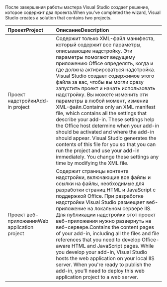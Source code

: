 <span data-ttu-id="15bf6-101">После завершения работы мастера Visual Studio создает решение, которое содержит два проекта.</span><span class="sxs-lookup"><span data-stu-id="15bf6-101">When you've completed the wizard, Visual Studio creates a solution that contains two projects.</span></span>

|<span data-ttu-id="15bf6-102">**Проект**</span><span class="sxs-lookup"><span data-stu-id="15bf6-102">**Project**</span></span>|<span data-ttu-id="15bf6-103">**Описание**</span><span class="sxs-lookup"><span data-stu-id="15bf6-103">**Description**</span></span>|
|:-----|:-----|
|<span data-ttu-id="15bf6-104">Проект надстройки</span><span class="sxs-lookup"><span data-stu-id="15bf6-104">Add-in project</span></span>|<span data-ttu-id="15bf6-p101">Содержит только XML-файл манифеста, который содержит все параметры, описывающие надстройку. Эти параметры помогают ведущему приложению Office определять, когда и где должна активироваться надстройка. Visual Studio создает содержимое этого файла за вас, чтобы вы могли сразу запустить проект и начать использовать надстройку. Вы можете изменить эти параметры в любой момент, изменив XML-файл.</span><span class="sxs-lookup"><span data-stu-id="15bf6-p101">Contains only an XML manifest file, which contains all the settings that describe your add-in. These settings help the Office host determine when your add-in should be activated and where the add-in should appear. Visual Studio generates the contents of this file for you so that you can run the project and use your add-in immediately. You change these settings any time by modifying the XML file.</span></span>|
|<span data-ttu-id="15bf6-109">Проект веб-приложения</span><span class="sxs-lookup"><span data-stu-id="15bf6-109">Web application project</span></span>|<span data-ttu-id="15bf6-p102">Содержит страницы контента надстройки, включающие все файлы и ссылки на файлы, необходимые для разработки страниц HTML и JavaScript с поддержкой Office. При разработке надстройки Visual Studio размещает веб-приложение на локальном сервере IIS. Для публикации надстройки этот проект веб-приложения нужно развернуть на веб-сервере.</span><span class="sxs-lookup"><span data-stu-id="15bf6-p102">Contains the content pages of your add-in, including all the files and file references that you need to develop Office-aware HTML and JavaScript pages. While you develop your add-in, Visual Studio hosts the web application on your local IIS server. When you're ready to publish the add-in, you'll need to deploy this web application project to a web server.</span></span>|